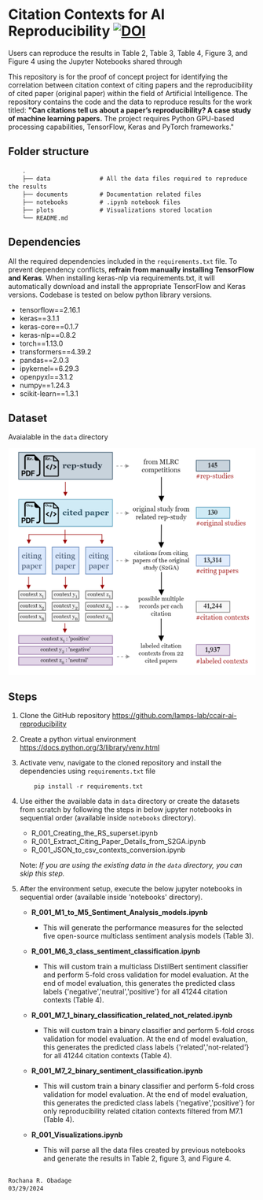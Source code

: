 # Citation Contexts for AI Reproducibility [![DOI](https://zenodo.org/badge/DOI/10.5281/zenodo.10871052.svg)](https://doi.org/10.5281/zenodo.10871052)

 Users can reproduce the results in Table
2, Table 3, Table 4, Figure 3, and Figure 4 using the Jupyter
Notebooks shared through

This repository is for the proof of concept project for identifying the correlation between citation context of citing papers and the reproducibility of cited paper (original paper) within the field  of Artificial Intelligence. The repository contains the code and the data to reproduce results for the work titled: <b>"Can citations tell us about a paper’s reproducibility? A
case study of machine learning papers.</b> The project requires
Python GPU-based processing capabilities, TensorFlow, Keras and
PyTorch frameworks." 

## Folder structure 
```
    .
    ├── data              # All the data files required to reproduce the results
    ├── documents         # Documentation related files
    ├── notebooks         # .ipynb notebook files
    ├── plots             # Visualizations stored location
    └── README.md
```


## Dependencies ##
All the required dependencies included in the `requirements.txt` file. To prevent dependency conflicts, <b>refrain from manually installing TensorFlow and Keras</b>. When installing keras-nlp via requirements.txt, it will automatically download and install the appropriate TensorFlow and Keras versions. Codebase is tested on below python library versions.

* tensorflow==2.16.1
* keras==3.1.1
* keras-core==0.1.7
* keras-nlp==0.8.2
* torch==1.13.0
* transformers==4.39.2
* pandas==2.0.3
* ipykernel==6.29.3
* openpyxl==3.1.2
* numpy==1.24.3
* scikit-learn==1.3.1

## Dataset ##
Avaialable in the `data` directory

![alt text](documents/citaion_contexts_relationships.png "Citation Contexts for AI Reproducibility - Dataset")


## Steps ##

1. Clone the GitHub repository https://github.com/lamps-lab/ccair-ai-reproducibility
2. Create a python virtual environment https://docs.python.org/3/library/venv.html
3. Activate venv, navigate to the cloned repository and install the dependencies using `requirements.txt` file

    ```
        pip install -r requirements.txt
    ```
4. Use either the available data in `data` directory or create the datasets from scratch by following the steps in below jupyter notebooks in sequential order (available inside `notebooks` directory).
    - R_001_Creating_the_RS_superset.ipynb
    - R_001_Extract_Citing_Paper_Details_from_S2GA.ipynb
    - R_001_JSON_to_csv_contexts_conversion.ipynb

    Note: <i>If you are using the existing data in the `data` directory, you can skip this step.</i>

5. After the environment setup, execute the below jupyter notebooks in sequential order (available inside 'notebooks' directory).

    - **R_001_M1_to_M5_Sentiment_Analysis_models.ipynb**
        - This will generate the performance measures for the selected five open-source multiclass sentiment analysis models (Table 3).

    - **R_001_M6_3_class_sentiment_classification.ipynb**
        - This will custom train a multiclass DistilBert sentiment classifier and perform 5-fold cross validation for model evaluation. At the end of model evaluation, this generates the predicted class labels {'negative','neutral','positive'} for all 41244 citation contexts (Table 4).

    - **R_001_M7_1_binary_classification_related_not_related.ipynb**
        - This will custom train a binary classifier and perform 5-fold cross validation for model evaluation. At the end of model evaluation, this generates the predicted class labels {'related','not-related'} for all 41244 citation contexts (Table 4).

    - **R_001_M7_2_binary_sentiment_classification.ipynb**
        - This will custom train a binary classifier and perform 5-fold cross validation for model evaluation. At the end of model evaluation, this generates the predicted class labels {'negative','positive'} for only reproducibility related citation contexts filtered from M7.1 (Table 4).

    - **R_001_Visualizations.ipynb**
        - This will parse all the data files created by previous notebooks and generate the results in Table 2, figure 3, and Figure 4.


<!-- ## Citation ## -->

```BibTeX

```

```
Rochana R. Obadage
03/29/2024
```